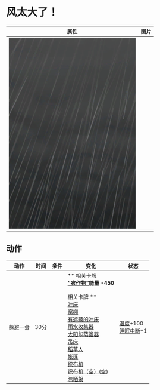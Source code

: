# 风太大了！  
>   
  
  属性  |   图片   
 ----  |  ----:   
   |  ![](Sprite/WeatherStorm_Full.png)   
  
## 动作  
动作  |  时间  |  条件  |  变化  |  状态  
----  |  ----  |  ----  |  ----  |  ----  
躲避一会<br>  |  30分  |    |  ** 相关卡牌 **<br>[“农作物”](tag_Crop.md)能量  -450<br><br>** 相关卡牌 **<br>[叶床](LeafBed.md)<br>[窝棚](Shelter.md)<br>[有遮蔽的叶床](ShelteredLeafBed.md)<br>[雨水收集器](RainCatcher.md)<br>[太阳能蒸馏器](SolarStill.md)<br>[吊床](Hammock.md)<br>[稻草人](Scarecrow.md)<br>[帐篷](TentDeployed.md)<br>[织布机](Loom.md)<br>[织布机（空）(空)](LoomEmpty.md)<br>[晾晒架](DryingRack.md)  |  [湿度](Wetness.md)+100<br>[睡眠中断](SleepInterrupt.md)+1  
